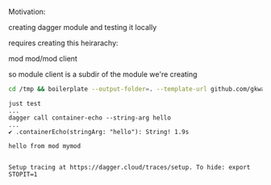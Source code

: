 Motivation:

creating dagger module and testing it locally

requires creating this heirarachy:

mod
mod/mod client

so module client is a subdir of the module we're creating

```bash
cd /tmp && boilerplate --output-folder=. --template-url github.com/gkwa/manyeast/bluewhispers --var ModuleConsumer=myapp --var Module=mymod && bash -x setup && just test
```

```log
just test
...
dagger call container-echo --string-arg hello
...
✔ .containerEcho(stringArg: "hello"): String! 1.9s

hello from mod mymod


Setup tracing at https://dagger.cloud/traces/setup. To hide: export STOPIT=1
```
